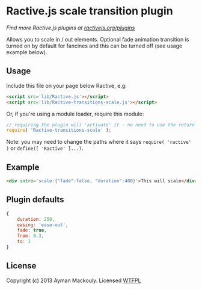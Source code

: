 Ractive.js scale transition plugin
=================================

*Find more Ractive.js plugins at [ractivejs.org/plugins](http://ractivejs.org/plugins)*

Allows you to scale in / out elements. Optional fade animation transition is turned on by default for fancines and this can be turned off (see usage example below).

Usage
-----

Include this file on your page below Ractive, e.g:

```html
<script src='lib/Ractive.js'></script>
<script src='lib/Ractive-transitions-scale.js'></script>
```

Or, if you're using a module loader, require this module:

```js
// requiring the plugin will 'activate' it - no need to use the return value
require( 'Ractive-transitions-scale' );
```
Note: you may need to change the paths where it says `require( 'ractive' )` or `define([ 'Ractive' ]...)`.

Example
-----
```html
<div intro='scale:{"fade":false, "duration":400}'>This will scale</div>
```

Plugin defaults
-----
```js
{
	duration: 250,
	easing: 'ease-out',
	fade: true,
	from: 0.3,
	to: 1
}
```




License
-------

Copyright (c) 2013 Ayman Mackouly. Licensed <a href="http://www.wtfpl.net/">WTFPL</a>
